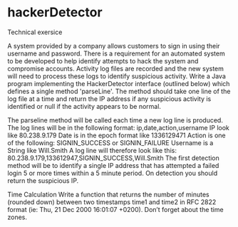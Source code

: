 # hackerDetector
Technical exersice

A system provided by a company allows customers to sign in using their username and
password. There is a requirement for an automated system to be developed to help identify
attempts to hack the system and compromise accounts. Activity log files are recorded and
the new system will need to process these logs to identify suspicious activity.
Write a Java program implementing the HackerDetector interface (outlined below) which
defines a single method 'parseLine'. The method should take one line of the log file at a time
and return the IP address if any suspicious activity is identified or null if the activity appears to
be normal.

The parseline method will be called each time a new log line is produced.
The log lines will be in the following format:
ip,date,action,username
IP look like 80.238.9.179 Date is in the epoch format like 1336129471 Action is one of the following:
SIGNIN_SUCCESS or SIGNIN_FAILURE Username is a String like Will.Smith
A log line will therefore look like this: 80.238.9.179,133612947,SIGNIN_SUCCESS,Will.Smith
The first detection method will be to identify a single IP address that has attempted a failed
login 5 or more times within a 5 minute period. On detection you should return the suspicious IP.


Time Calculation
Write a function that returns the number of minutes (rounded down) between two
timestamps time1 and time2 in RFC 2822 format (ie: Thu, 21 Dec 2000 16:01:07 +0200).
Don’t forget about the time zones.